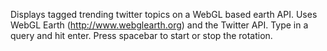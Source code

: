 Displays tagged trending twitter topics on a WebGL based earth API. Uses WebGL Earth (http://www.webglearth.org) and the Twitter API. 
Type in a query and hit enter. Press spacebar to start or stop the rotation.